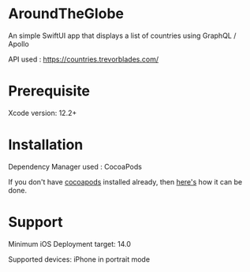 # AroundTheGlobe

An simple SwiftUI app that displays a list of countries using GraphQL / Apollo

API used : https://countries.trevorblades.com/

# Prerequisite

Xcode version: 12.2+

# Installation

Dependency Manager used : CocoaPods

If you don't have [cocoapods](https://cocoapods.org) installed already, then [here's](https://guides.cocoapods.org/using/getting-started.html) how it can be done.


# Support

Minimum iOS Deployment target: 14.0

Supported devices: iPhone in portrait mode
